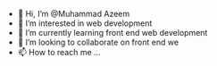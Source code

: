 - 👋 Hi, I’m @Muhammad Azeem
- 👀 I’m interested in web development
- 🌱 I’m currently learning  front end web development
- 💞️ I’m looking to collaborate on front end we
- 📫 How to reach me ...

<!---
PoorProgramerOnGit/PoorProgramerOnGit is a ✨ special ✨ repository because its `README.md` (this file) appears on your GitHub profile.
You can click the Preview link to take a look at your changes.
--->
